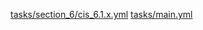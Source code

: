 [tasks/section_6/cis_6.1.x.yml](../blob/v1.0.2/tasks/section_6/cis_6.1.x.yml#L135)
[tasks/main.yml](../blob/v1.0.2/tasks/main.yml#L135)
